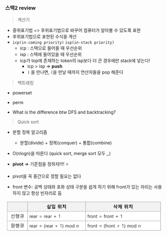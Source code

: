 ### 스택2 review

> 계산기

* 중위표기법 => 후위표기법으로 바꾸어 컴퓨터가 알아볼 수 있도록 표현
* 후위표기법으로 표현된 수식을 계산
* `icp(in-coming priority)` `isp(in-stack priority)`
  * icp : 스택으로 들어올 때 우선순위
  * isp : 스택에 들어있을 때 우선순위
  * icp가 top에 존재하는 token의 isp보다 더 큰 경우에만 stack에 넣는다!
    * icp > isp => **push**
    * `)` 을 만나면, `(`을 만날 때까지 연산자들을 pop 해준다



> 백트래킹

* powerset
* perm

* What is the difference btw DFS and backtracking?



> Quick sort

* 분할 정복 알고리즘
  * 분할(divide) + 정복(conquer) + 통합(combine)

* O(nlogn)을 따른다 (quick sort, merge sort 모두 ,,)

* **pivot** => 기준점을 정하자!!!! :star:
* pivot을 꼭 중간으로 정할 필요는 없다

* front 변수: 공백 상태와 포화 상태 구분을 쉽게 하기 위해 front가 있는 자리는 사용하지 않고 항상 빈자리로 둠

![image-20220225094550156](sw_day8.assets/image-20220225094550156.png)